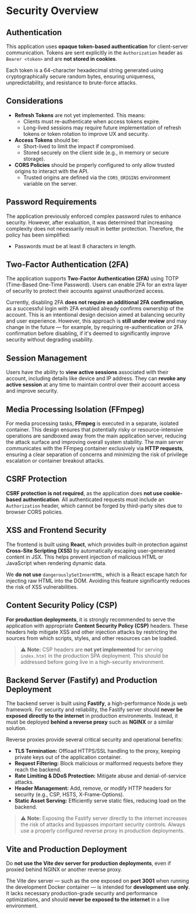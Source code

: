 # Security Overview

## Authentication

This application uses **opaque token-based authentication** for client-server communication. Tokens are sent explicitly in the `Authorization` header as `Bearer <token>` and are **not stored in cookies**.

Each token is a 64-character hexadecimal string generated using cryptographically secure random bytes, ensuring uniqueness, unpredictability, and resistance to brute-force attacks.

## Considerations

- **Refresh Tokens** are not yet implemented. This means:
  - Clients must re-authenticate when access tokens expire.
  - Long-lived sessions may require future implementation of refresh tokens or token rotation to improve UX and security.
- **Access Tokens** should be:
  - Short-lived to limit the impact if compromised.
  - Stored securely on the client side (e.g., in memory or secure storage).
- **CORS Policies** should be properly configured to only allow trusted origins to interact with the API.  
  - Trusted origins are defined via the `CORS_ORIGINS` environment variable on the server.

## Password Requirements

The application previously enforced complex password rules to enhance security. However, after evaluation, it was determined that increasing complexity does not necessarily result in better protection. Therefore, the policy has been simplified:
- Passwords must be at least 8 characters in length.

## Two-Factor Authentication (2FA)

The application supports **Two-Factor Authentication (2FA)** using TOTP (Time-Based One-Time Password). Users can enable 2FA for an extra layer of security to protect their accounts against unauthorized access.

Currently, disabling 2FA **does not require an additional 2FA confirmation**, as a successful login with 2FA enabled already confirms ownership of the account. This is an intentional design decision aimed at balancing security and user experience. However, this approach is **still under review** and may change in the future — for example, by requiring re-authentication or 2FA confirmation before disabling, if it's deemed to significantly improve security without degrading usability.

## Session Management

Users have the ability to **view active sessions** associated with their account, including details like device and IP address. They can **revoke any active session** at any time to maintain control over their account access and improve security.

## Media Processing Isolation (FFmpeg)

For media processing tasks, **FFmpeg** is executed in a separate, isolated container. This design ensures that potentially risky or resource-intensive operations are sandboxed away from the main application server, reducing the attack surface and improving overall system stability. The main server communicates with the FFmpeg container exclusively via **HTTP requests**, ensuring a clear separation of concerns and minimizing the risk of privilege escalation or container breakout attacks.

## CSRF Protection

**CSRF protection is not required**, as the application does **not use cookie-based authentication**. All authenticated requests must include an `Authorization` header, which cannot be forged by third-party sites due to browser CORS policies.

## XSS and Frontend Security

The frontend is built using **React**, which provides built-in protection against **Cross-Site Scripting (XSS)** by automatically escaping user-generated content in JSX. This helps prevent injection of malicious HTML or JavaScript when rendering dynamic data.

We **do not use** `dangerouslySetInnerHTML`, which is a React escape hatch for injecting raw HTML into the DOM. Avoiding this feature significantly reduces the risk of XSS vulnerabilities.

## Content Security Policy (CSP)

**For production deployments**, it is strongly recommended to serve the application with appropriate **Content Security Policy (CSP)** headers. These headers help mitigate XSS and other injection attacks by restricting the sources from which scripts, styles, and other resources can be loaded.

> ⚠️ **Note:** CSP headers are **not yet implemented** for serving `index.html` in the production SPA deployment. This should be addressed before going live in a high-security environment.

## Backend Server (Fastify) and Production Deployment

The backend server is built using **Fastify**, a high-performance Node.js web framework. For security and reliability, the Fastify server should **never be exposed directly to the internet** in production environments. Instead, it must be deployed **behind a reverse proxy** such as **NGINX** or a similar solution.

Reverse proxies provide several critical security and operational benefits:
- **TLS Termination:** Offload HTTPS/SSL handling to the proxy, keeping private keys out of the application container.
- **Request Filtering:** Block malicious or malformed requests before they reach the backend.
- **Rate Limiting & DDoS Protection:** Mitigate abuse and denial-of-service attacks.
- **Header Management:** Add, remove, or modify HTTP headers for security (e.g., CSP, HSTS, X-Frame-Options).
- **Static Asset Serving:** Efficiently serve static files, reducing load on the backend.

> ⚠️ **Note:** Exposing the Fastify server directly to the internet increases the risk of attacks and bypasses important security controls. Always use a properly configured reverse proxy in production deployments.

## Vite and Production Deployment

Do **not use the Vite dev server for production deployments**, even if proxied behind NGINX or another reverse proxy.

The Vite dev server — such as the one exposed on **port 3001** when running the development Docker container — is intended for **development use only**. It lacks necessary production-grade security and performance optimizations, and should **never be exposed to the internet** in a live environment.